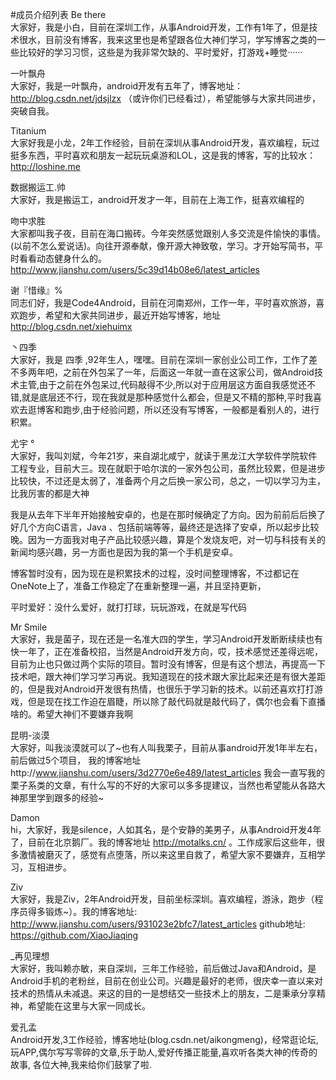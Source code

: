 #成员介绍列表
Be there  
大家好，我是小白，目前在深圳工作，从事Android开发，工作有1年了，但是技术很水，目前没有博客，我来这里也是希望跟各位大神们学习，学写博客之类的一些比较好的学习习惯，这些是为我非常欠缺的、平时爱好，打游戏+睡觉······

一叶飘舟  
大家好，我是一叶飘舟，android开发有五年了，博客地址：
http://blog.csdn.net/jdsjlzx
（或许你们已经看过），希望能够与大家共同进步，突破自我。

Titanium  
大家好我是小龙，2年工作经验，目前在深圳从事Android开发，喜欢编程，玩过挺多东西，平时喜欢和朋友一起玩玩桌游和LOL，这是我的博客，写的比较水：http://loshine.me

数据搬运工.帅  
大家好，我是搬运工，android开发才一年，目前在上海工作，挺喜欢编程的

吻中求胜  
大家都叫我子夜，目前在海口搬砖。今年突然感觉跟别人多交流是件愉快的事情。(以前不怎么爱说话)。向往开源奉献，像开源大神致敬，学习。才开始写简书，平时看看动态健身什么的。
http://www.jianshu.com/users/5c39d14b08e6/latest_articles

谢『惜缘』%  
同志们好，我是Code4Android，目前在河南郑州，工作一年，平时喜欢旅游，喜欢跑步，希望和大家共同进步，最近开始写博客，地址
http://blog.csdn.net/xiehuimx

丶四季  
大家好，我是 四季 ,92年生人，嘿嘿。目前在深圳一家创业公司工作，工作了差不多两年吧，之前在外包呆了一年，后面这一年就一直在这家公司，做Android技术主管,由于之前在外包呆过,代码敲得不少,所以对于应用层这方面自我感觉还不错,就是底层还不行，现在我就是那种感觉什么都会，但是又不精的那种,平时我喜欢去逛博客和跑步,由于经验问题，所以还没有写博客，一般都是看别人的，进行积累。

尤宇 °  
大家好，我叫刘斌，今年21岁，来自湖北咸宁，就读于黑龙江大学软件学院软件工程专业，目前大三。现在就职于哈尔滨的一家外包公司，虽然比较累，但是进步比较快，不过还是太弱了，准备两个月之后换一家公司，总之，一切以学习为主，比我厉害的都是大神

我是从去年下半年开始接触安卓的，也是在那时候确定了方向。因为前前后后换了好几个方向C语言，Java 、包括前端等等，最终还是选择了安卓，所以起步比较晚。因为一方面我对电子产品比较感兴趣，算是个发烧友吧，对一切与科技有关的新闻均感兴趣，另一方面也是因为我的第一个手机是安卓。

博客暂时没有，因为现在是积累技术的过程，没时间整理博客，不过都记在OneNote上了，准备工作稳定了在重新整理一遍，并且坚持更新，

平时爱好：没什么爱好，就打打球，玩玩游戏，在就是写代码


Mr Smile  
大家好，我是菌子，现在还是一名准大四的学生，学习Android开发断断续续也有快一年了，正在准备校招，当然是Android开发方向，哎，技术感觉还差得远呢，目前为止也只做过两个实际的项目。暂时没有博客，但是有这个想法，再提高一下技术吧，跟大神们学习学习再说。我知道现在的技术跟大家比起来还是有很大差距的，但是我对Android开发很有热情，也很乐于学习新的技术。以前还喜欢打打游戏，但是现在找工作迫在眉睫，所以除了敲代码就是敲代码了，偶尔也会看下直播啥的。希望大神们不要嫌弃我啊

昆明-淡漠  
大家好，叫我淡漠就可以了~也有人叫我栗子，目前从事android开发1年半左右，前后做过5个项目，
我的博客地址http://www.jianshu.com/users/3d2770e6e489/latest_articles
我会一直写我的栗子系类的文章，有什么写的不好的大家可以多多提建议，当然也希望能从各路大神那里学到跟多的经验~

Damon  
hi，大家好，我是silence，人如其名，是个安静的美男子，从事Android开发4年了，目前在北京鹅厂。我的博客地址 http://motalks.cn/ 。工作成家后这些年，很多激情被磨灭了，感觉有点堕落，所以来这里自救了，希望大家不要嫌弃，互相学习，互相进步。

Ziv  
大家好，我是Ziv，2年Android开发，目前坐标深圳。喜欢编程，游泳，跑步（程序员得多锻炼~）。我的博客地址: http://www.jianshu.com/users/931023e2bfc7/latest_articles
github地址: https://github.com/XiaoJiaqing

_再见理想  
大家好，我叫赖亦敏，来自深圳，三年工作经验，前后做过Java和Android，是Android手机的老粉丝，目前在创业公司。兴趣是最好的老师，很庆幸一直以来对技术的热情从未减退。来这的目的一是想结交一些技术上的朋友，二是秉承分享精神，希望能在这里与大家一同成长。

爱孔孟  
Android开发,3工作经验，博客地址(blog.csdn.net/aikongmeng)，经常逛论坛,玩APP,偶尔写写零碎的文章,乐于助人,爱好传播正能量,喜欢听各类大神的传奇的故事, 各位大神,我来给你们鼓掌了啦.
